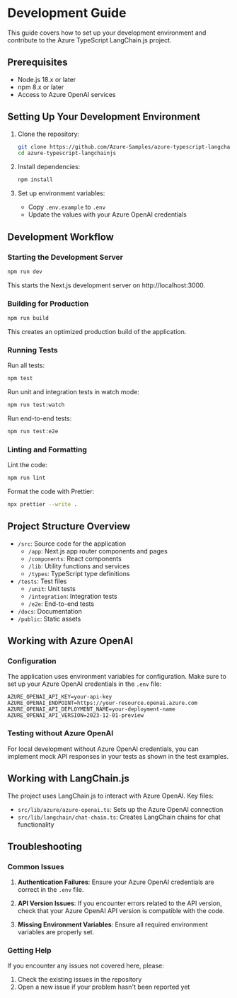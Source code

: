 # Development Guide

This guide covers how to set up your development environment and contribute to the Azure TypeScript LangChain.js project.

## Prerequisites

- Node.js 18.x or later
- npm 8.x or later
- Access to Azure OpenAI services

## Setting Up Your Development Environment

1. Clone the repository:
   ```bash
   git clone https://github.com/Azure-Samples/azure-typescript-langchainjs.git
   cd azure-typescript-langchainjs
   ```

2. Install dependencies:
   ```bash
   npm install
   ```

3. Set up environment variables:
   - Copy `.env.example` to `.env`
   - Update the values with your Azure OpenAI credentials

## Development Workflow

### Starting the Development Server

```bash
npm run dev
```

This starts the Next.js development server on http://localhost:3000.

### Building for Production

```bash
npm run build
```

This creates an optimized production build of the application.

### Running Tests

Run all tests:
```bash
npm test
```

Run unit and integration tests in watch mode:
```bash
npm run test:watch
```

Run end-to-end tests:
```bash
npm run test:e2e
```

### Linting and Formatting

Lint the code:
```bash
npm run lint
```

Format the code with Prettier:
```bash
npx prettier --write .
```

## Project Structure Overview

- `/src`: Source code for the application
  - `/app`: Next.js app router components and pages
  - `/components`: React components
  - `/lib`: Utility functions and services
  - `/types`: TypeScript type definitions
- `/tests`: Test files
  - `/unit`: Unit tests
  - `/integration`: Integration tests
  - `/e2e`: End-to-end tests
- `/docs`: Documentation
- `/public`: Static assets

## Working with Azure OpenAI

### Configuration

The application uses environment variables for configuration. Make sure to set up your Azure OpenAI credentials in the `.env` file:

```
AZURE_OPENAI_API_KEY=your-api-key
AZURE_OPENAI_ENDPOINT=https://your-resource.openai.azure.com
AZURE_OPENAI_API_DEPLOYMENT_NAME=your-deployment-name
AZURE_OPENAI_API_VERSION=2023-12-01-preview
```

### Testing without Azure OpenAI

For local development without Azure OpenAI credentials, you can implement mock API responses in your tests as shown in the test examples.

## Working with LangChain.js

The project uses LangChain.js to interact with Azure OpenAI. Key files:

- `src/lib/azure/azure-openai.ts`: Sets up the Azure OpenAI connection
- `src/lib/langchain/chat-chain.ts`: Creates LangChain chains for chat functionality

## Troubleshooting

### Common Issues

1. **Authentication Failures**: Ensure your Azure OpenAI credentials are correct in the `.env` file.

2. **API Version Issues**: If you encounter errors related to the API version, check that your Azure OpenAI API version is compatible with the code.

3. **Missing Environment Variables**: Ensure all required environment variables are properly set.

### Getting Help

If you encounter any issues not covered here, please:

1. Check the existing issues in the repository
2. Open a new issue if your problem hasn't been reported yet
